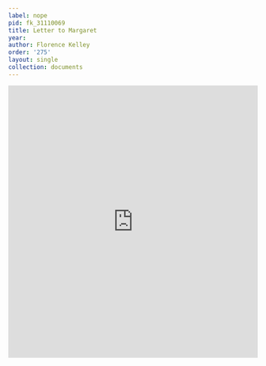 ```yaml
---
label: nope
pid: fk_31110069
title: Letter to Margaret
year:
author: Florence Kelley
order: '275'
layout: single
collection: documents
---
```

<iframe src="https://northwestern.app.box.com/embed/s/pfzjzqzzpgs62yyv0dws8w4pfq169rmh?sortColumn=date&view=list" width="100%" height="550" frameborder="0" allowfullscreen webkitallowfullscreen msallowfullscreen></iframe>
